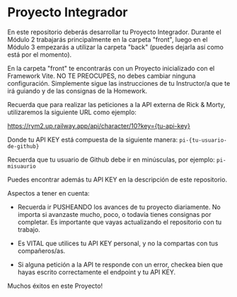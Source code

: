 # Proyecto Integrador

En este repositorio deberás desarrollar tu Proyecto Integrador. Durante el Módulo 2 trabajarás principalmente en la carpeta "front", luego en el Módulo 3 empezarás a utilizar la carpeta "back" (puedes dejarla así como está por el momento).

En la carpeta "front" te encontrarás con un Proyecto inicializado con el Framework Vite. NO TE PREOCUPES, no debes cambiar ninguna configuración. Simplemente sigue las instrucciones de tu Instructor/a que te irá guiando y de las consignas de la Homework.

Recuerda que para realizar las peticiones a la API externa de Rick & Morty, utilizaremos la siguiente URL como ejemplo:

https://rym2.up.railway.app/api/character/10?key={tu-api-key}

Donde tu API KEY está compuesta de la siguiente manera: `pi-{tu-usuario-de-github}`

Recuerda que tu usuario de Github debe ir en minúsculas, por ejemplo: `pi-misuaurio`

Puedes encontrar además tu API KEY en la descripción de este repositorio.

Aspectos a tener en cuenta:

- Recuerda ir PUSHEANDO los avances de tu proyecto diariamente. No importa si avanzaste mucho, poco, o todavía tienes consignas por completar. Es importante que vayas actualizando el repositorio con tu trabajo.

- Es VITAL que utilices tu API KEY personal, y no la compartas con tus compañeros/as. 

- Si alguna petición a la API te responde con un error, checkea bien que hayas escrito correctamente el endpoint y tu API KEY.

Muchos éxitos en este Proyecto! 
